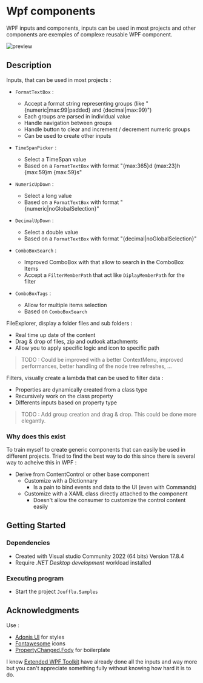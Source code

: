 # Wpf components

WPF inputs and components, inputs can be used in most projects and other components are exemples of complexe reusable WPF component.

![preview](./images/preview.gif)

## Description

Inputs, that can be used in most projects :
- `FormatTextBox` :
    - Accept a format string representing groups (like "{numeric|max:99|padded} and {decimal|max:99}")
    - Each groups are parsed in individual value
    - Handle navigation between groups
    - Handle button to clear and increment / decrement numeric groups
    - Can be used to create other inputs
- `TimeSpanPicker` :
    - Select a TimeSpan value
    - Based on a `FormatTextBox` with format "{max:365}d {max:23}h {max:59}m {max:59}s"
- `NumericUpDown` :
    - Select a long value
    - Based on a `FormatTextBox` with format "{numeric|noGlobalSelection}"
- `DecimalUpDown` :
    - Select a double value
    - Based on a `FormatTextBox` with format "{decimal|noGlobalSelection}"

- `ComboBoxSearch` :
    - Improved ComboBox with that allow to search in the ComboBox Items
    - Accept a `FilterMemberPath` that act like `DiplayMemberPath` for the filter
- `ComboBoxTags` :
    - Allow for multiple items selection
    - Based on `ComboBoxSearch`

FileExplorer, display a folder files and sub folders :
- Real time up date of the content
- Drag & drop of files, zip and outlook attachments
- Allow you to apply specific logic and icon to specific path

> TODO : Could be improved with a better ContextMenu, improved performances, better handling of the node tree refreshes, ...

Filters, visually create a lambda that can be used to filter data :
- Properties are dynamically created from a class type
- Recursively work on the class property
- Differents inputs based on property type

> TODO : Add group creation and drag & drop. This could be done more elegantly.

### Why does this exist

To train myself to create generic components that can easily be used in different projects.
Tried to find the best way to do this since there is several way to acheive this in WPF :
- Derive from ContentControl or other base component
    - Customize with a Dictionnary
        - Is a pain to bind events and data to the UI (even with Commands)
    - Customize with a XAML class directly attached to the component
        - Doesn't allow the consumer to customize the control content easily

## Getting Started

### Dependencies

- Created with Visual studio Community 2022 (64 bits) Version 17.8.4
- Require *.NET Desktop development* workload installed

### Executing program

- Start the project `Joufflu.Samples`

## Acknowledgments

Use :
* [Adonis UI](https://benruehl.github.io/adonis-ui/) for styles
* [Fontawesome](https://fontawesome.com/) icons
* [PropertyChanged.Fody](https://www.nuget.org/packages/PropertyChanged.Fody) for boilerplate

I know [Extended WPF Toolkit](https://github.com/xceedsoftware/wpftoolkit) have already done all the inputs and way more but you can't appreciate something fully without knowing how hard it is to do.
